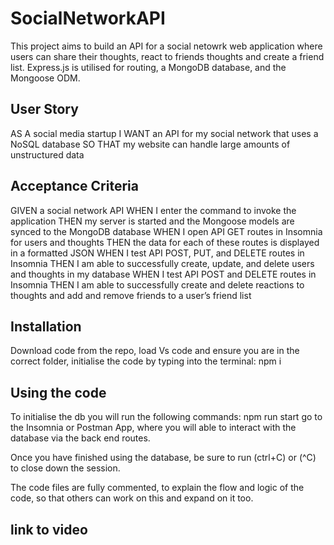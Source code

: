 # SocialNetworkAPI

This project aims to build an API for a social netowrk web application where users can share their thoughts, react to friends thoughts and create a friend list.
Express.js is utilised for routing, a MongoDB database, and the Mongoose ODM.

## User Story

AS A social media startup
I WANT an API for my social network that uses a NoSQL database
SO THAT my website can handle large amounts of unstructured data

## Acceptance Criteria

GIVEN a social network API
WHEN I enter the command to invoke the application
THEN my server is started and the Mongoose models are synced to the MongoDB database
WHEN I open API GET routes in Insomnia for users and thoughts
THEN the data for each of these routes is displayed in a formatted JSON
WHEN I test API POST, PUT, and DELETE routes in Insomnia
THEN I am able to successfully create, update, and delete users and thoughts in my database
WHEN I test API POST and DELETE routes in Insomnia
THEN I am able to successfully create and delete reactions to thoughts and add and remove friends to a user’s friend list

## Installation

Download code from the repo, load Vs code and ensure you are in the correct folder, initialise the code by typing into the terminal:
npm i

## Using the code

To initialise the db you will run the following commands: npm run start
go to the Insomnia or Postman App, where you will able to interact with the database via the back end routes.

Once you have finished using the database, be sure to run (ctrl+C) or (^C) to close down the session.

The code files are fully commented, to explain the flow and logic of the code, so that others can work on this and expand on it too.

## link to video
